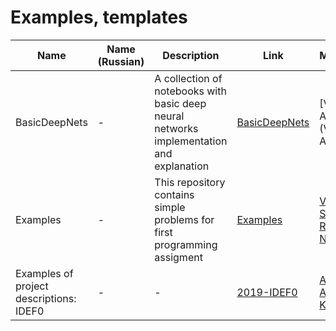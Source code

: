 # Examples, templates
|Name| Name (Russian) | Description | Link | Maintainers |
| --- | --- | --- | --- | --- |
| BasicDeepNets | - | A collection of notebooks with basic deep neural networks implementation and explanation | [BasicDeepNets](https://github.com/Intelligent-Systems-Phystech/BasicDeepNets) | [Vasiliy Alekseev](Vasiliy Alekseev)
| Examples | - | This repository contains simple problems for first programming assigment | [Examples](https://github.com/Intelligent-Systems-Phystech/Examples) | [Vadim Strijov](https://github.com/Strijov), [Radoslav Neychev](https://github.com/neychev)
| Examples of project descriptions: IDEF0 | - | - |[2019-IDEF0](https://github.com/Intelligent-Systems-Phystech/2019-IDEF0) | [Arkady Ilin](https://github.com/Wapwolf), [Anastasiia Kurmukova](https://github.com/smeshk)
